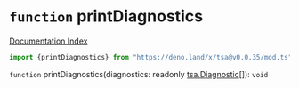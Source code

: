 # `function` printDiagnostics

[Documentation Index](../README.md)

```ts
import {printDiagnostics} from "https://deno.land/x/tsa@v0.0.35/mod.ts"
```

`function` printDiagnostics(diagnostics: readonly [tsa.Diagnostic](../interface.Diagnostic/README.md)\[]): `void`

